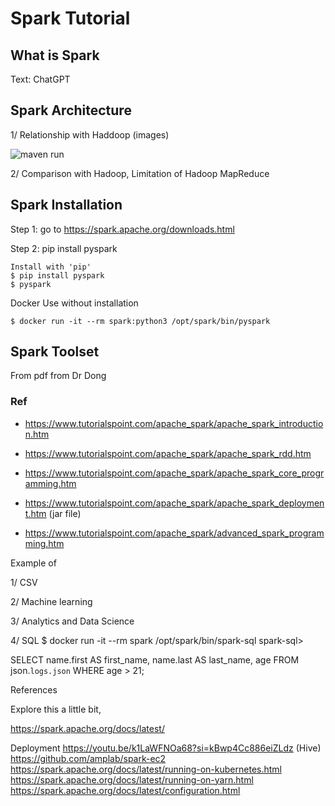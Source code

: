 # Spark Tutorial

## What is Spark

 Text: ChatGPT


## Spark Architecture

1/ Relationship with Haddoop (images)

![maven run](https://kevinli-webbertech.github.io/blog/images/big_data/spark/mvn_run.png)

2/ Comparison with Hadoop, Limitation of Hadoop MapReduce

## Spark Installation

Step 1: go to https://spark.apache.org/downloads.html

Step 2: pip install pyspark

```
Install with 'pip'
$ pip install pyspark
$ pyspark
```

Docker Use without installation
```
$ docker run -it --rm spark:python3 /opt/spark/bin/pyspark
```

## Spark Toolset

From pdf from Dr Dong

### Ref

- https://www.tutorialspoint.com/apache_spark/apache_spark_introduction.htm

- https://www.tutorialspoint.com/apache_spark/apache_spark_rdd.htm

- https://www.tutorialspoint.com/apache_spark/apache_spark_core_programming.htm

- https://www.tutorialspoint.com/apache_spark/apache_spark_deployment.htm (jar file)

- https://www.tutorialspoint.com/apache_spark/advanced_spark_programming.htm


Example of 

1/ CSV

2/ Machine learning

3/ Analytics and Data Science

4/ SQL
$ docker run -it --rm spark /opt/spark/bin/spark-sql
spark-sql>

SELECT
  name.first AS first_name,
  name.last AS last_name,
  age
FROM json.`logs.json`
  WHERE age > 21;

References

Explore this a little bit,

https://spark.apache.org/docs/latest/


Deployment
https://youtu.be/k1LaWFNOa68?si=kBwp4Cc886eiZLdz (Hive)
https://github.com/amplab/spark-ec2
https://spark.apache.org/docs/latest/running-on-kubernetes.html
https://spark.apache.org/docs/latest/running-on-yarn.html
https://spark.apache.org/docs/latest/configuration.html